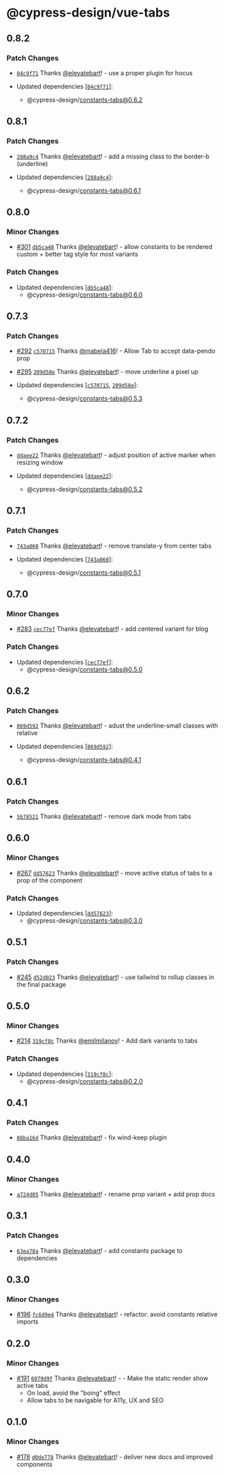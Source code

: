 # @cypress-design/vue-tabs

## 0.8.2

### Patch Changes

- [`04c9f71`](https://github.com/cypress-io/cypress-design/commit/04c9f714391166128f189551696bdac7a7d836ff) Thanks [@elevatebart](https://github.com/elevatebart)! - use a proper plugin for hocus

- Updated dependencies [[`04c9f71`](https://github.com/cypress-io/cypress-design/commit/04c9f714391166128f189551696bdac7a7d836ff)]:
  - @cypress-design/constants-tabs@0.6.2

## 0.8.1

### Patch Changes

- [`288a9c4`](https://github.com/cypress-io/cypress-design/commit/288a9c4c4c26002e6753191217f4f4ca60727adb) Thanks [@elevatebart](https://github.com/elevatebart)! - add a missing class to the border-b (underline)

- Updated dependencies [[`288a9c4`](https://github.com/cypress-io/cypress-design/commit/288a9c4c4c26002e6753191217f4f4ca60727adb)]:
  - @cypress-design/constants-tabs@0.6.1

## 0.8.0

### Minor Changes

- [#301](https://github.com/cypress-io/cypress-design/pull/301) [`db5ca48`](https://github.com/cypress-io/cypress-design/commit/db5ca48eb3f21a3fe24d6075c87baa4445ef00f5) Thanks [@elevatebart](https://github.com/elevatebart)! - allow constants to be rendered custom + better tag style for most variants

### Patch Changes

- Updated dependencies [[`db5ca48`](https://github.com/cypress-io/cypress-design/commit/db5ca48eb3f21a3fe24d6075c87baa4445ef00f5)]:
  - @cypress-design/constants-tabs@0.6.0

## 0.7.3

### Patch Changes

- [#292](https://github.com/cypress-io/cypress-design/pull/292) [`c570715`](https://github.com/cypress-io/cypress-design/commit/c5707156552fa29511876114109c4afe35a67cc5) Thanks [@mabela416](https://github.com/mabela416)! - Allow Tab to accept data-pendo prop

- [#295](https://github.com/cypress-io/cypress-design/pull/295) [`209d58e`](https://github.com/cypress-io/cypress-design/commit/209d58ef50ab9d97ee5c1650f6086f640f1384bf) Thanks [@elevatebart](https://github.com/elevatebart)! - move underline a pixel up

- Updated dependencies [[`c570715`](https://github.com/cypress-io/cypress-design/commit/c5707156552fa29511876114109c4afe35a67cc5), [`209d58e`](https://github.com/cypress-io/cypress-design/commit/209d58ef50ab9d97ee5c1650f6086f640f1384bf)]:
  - @cypress-design/constants-tabs@0.5.3

## 0.7.2

### Patch Changes

- [`ddaee22`](https://github.com/cypress-io/cypress-design/commit/ddaee22971121704cb9f3b780857c9877e470faf) Thanks [@elevatebart](https://github.com/elevatebart)! - adjust position of active marker when resizing window

- Updated dependencies [[`ddaee22`](https://github.com/cypress-io/cypress-design/commit/ddaee22971121704cb9f3b780857c9877e470faf)]:
  - @cypress-design/constants-tabs@0.5.2

## 0.7.1

### Patch Changes

- [`743a060`](https://github.com/cypress-io/cypress-design/commit/743a060b016a346a9a4ce38e630cec4b9aa24705) Thanks [@elevatebart](https://github.com/elevatebart)! - remove translate-y from center tabs

- Updated dependencies [[`743a060`](https://github.com/cypress-io/cypress-design/commit/743a060b016a346a9a4ce38e630cec4b9aa24705)]:
  - @cypress-design/constants-tabs@0.5.1

## 0.7.0

### Minor Changes

- [#283](https://github.com/cypress-io/cypress-design/pull/283) [`cec77ef`](https://github.com/cypress-io/cypress-design/commit/cec77ef4d2e4af090efcb9e61905208b785f8183) Thanks [@elevatebart](https://github.com/elevatebart)! - add centered variant for blog

### Patch Changes

- Updated dependencies [[`cec77ef`](https://github.com/cypress-io/cypress-design/commit/cec77ef4d2e4af090efcb9e61905208b785f8183)]:
  - @cypress-design/constants-tabs@0.5.0

## 0.6.2

### Patch Changes

- [`869d592`](https://github.com/cypress-io/cypress-design/commit/869d59290038d8919c318f4b6594867d1f1b8d4f) Thanks [@elevatebart](https://github.com/elevatebart)! - adust the underline-small classes with relative

- Updated dependencies [[`869d592`](https://github.com/cypress-io/cypress-design/commit/869d59290038d8919c318f4b6594867d1f1b8d4f)]:
  - @cypress-design/constants-tabs@0.4.1

## 0.6.1

### Patch Changes

- [`5b78521`](https://github.com/cypress-io/cypress-design/commit/5b785219b7e2c79be46ee9a93835a197fa443348) Thanks [@elevatebart](https://github.com/elevatebart)! - remove dark mode from tabs

## 0.6.0

### Minor Changes

- [#267](https://github.com/cypress-io/cypress-design/pull/267) [`dd57623`](https://github.com/cypress-io/cypress-design/commit/dd57623479470aaa0616dda02f59c6011cb2cd78) Thanks [@elevatebart](https://github.com/elevatebart)! - move active status of tabs to a prop of the component

### Patch Changes

- Updated dependencies [[`dd57623`](https://github.com/cypress-io/cypress-design/commit/dd57623479470aaa0616dda02f59c6011cb2cd78)]:
  - @cypress-design/constants-tabs@0.3.0

## 0.5.1

### Patch Changes

- [#245](https://github.com/cypress-io/cypress-design/pull/245) [`d52d023`](https://github.com/cypress-io/cypress-design/commit/d52d02301bb851d514661a8c258d0c4ae5baf171) Thanks [@elevatebart](https://github.com/elevatebart)! - use tailwind to rollup classes in the final package

## 0.5.0

### Minor Changes

- [#214](https://github.com/cypress-io/cypress-design/pull/214) [`319cf8c`](https://github.com/cypress-io/cypress-design/commit/319cf8c43ce9efa8c0f3d2cfc4f4c0039cddb385) Thanks [@emilmilanov](https://github.com/emilmilanov)! - Add dark variants to tabs

### Patch Changes

- Updated dependencies [[`319cf8c`](https://github.com/cypress-io/cypress-design/commit/319cf8c43ce9efa8c0f3d2cfc4f4c0039cddb385)]:
  - @cypress-design/constants-tabs@0.2.0

## 0.4.1

### Patch Changes

- [`08ba16d`](https://github.com/cypress-io/cypress-design/commit/08ba16da4a8663676ee96ac4950938857bd0d9a3) Thanks [@elevatebart](https://github.com/elevatebart)! - fix wind-keep plugin

## 0.4.0

### Minor Changes

- [`a724d05`](https://github.com/cypress-io/cypress-design/commit/a724d05975922ab94180125375f3842793b848ba) Thanks [@elevatebart](https://github.com/elevatebart)! - rename prop variant + add prop docs

## 0.3.1

### Patch Changes

- [`63ea78a`](https://github.com/cypress-io/cypress-design/commit/63ea78af2062fd5e3fb8c61fa4bcf85fd95e803b) Thanks [@elevatebart](https://github.com/elevatebart)! - add constants package to dependencies

## 0.3.0

### Minor Changes

- [#196](https://github.com/cypress-io/cypress-design/pull/196) [`fc6d9e4`](https://github.com/cypress-io/cypress-design/commit/fc6d9e4fedcc01fa8e01b868b0fa66d8895c37d0) Thanks [@elevatebart](https://github.com/elevatebart)! - refactor: avoid constants relative imports

## 0.2.0

### Minor Changes

- [#191](https://github.com/cypress-io/cypress-design/pull/191) [`6979d9f`](https://github.com/cypress-io/cypress-design/commit/6979d9ffc426e7e0bb3f7cb12862e10b0d58cca2) Thanks [@elevatebart](https://github.com/elevatebart)! - - Make the static render show active tabs
  - On load, avoid the "boing" effect
  - Allow tabs to be navigable for A11y, UX and SEO

## 0.1.0

### Minor Changes

- [#178](https://github.com/cypress-io/cypress-design/pull/178) [`d0de778`](https://github.com/cypress-io/cypress-design/commit/d0de77843adb87d8f4804219c6dca8f45b15c650) Thanks [@elevatebart](https://github.com/elevatebart)! - deliver new docs and improved components
